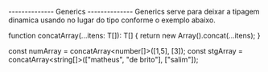 -------------- Generics --------------
Generics serve para deixar a tipagem dinamica usando <T> no lugar do tipo conforme o exemplo abaixo.

function concatArray<T>(...itens: T[]): T[] {
    return new Array().concat(...itens);
}

const numArray = concatArray<number[]>([1,5], [3]);
const stgArray = concatArray<string[]>(["matheus", "de brito"], ["salim"]);
